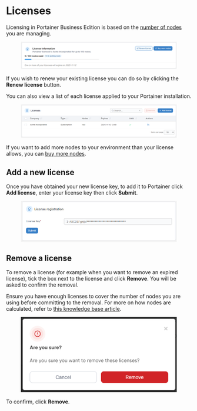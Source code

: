 # Licenses

Licensing in Portainer Business Edition is based on the [number of nodes](https://portal.portainer.io/knowledge/what-is-a-node-for-licensing-purposes) you are managing.

<figure><img src="/assets/2.25.0-licenses-info.png" alt=""><figcaption></figcaption></figure>

If you wish to renew your existing license you can do so by clicking the **Renew license** button.

You can also view a list of each license applied to your Portainer installation.

<figure><img src="/assets/2.25.0-licenses-list.png" alt=""><figcaption></figcaption></figure>

If you want to add more nodes to your environment than your license allows, you can [buy more nodes](https://portal.portainer.io/knowledge/how-do-i-add-more-nodes-to-my-license).

## Add a new license

Once you have obtained your new license key, to add it to Portainer click **Add license**, enter your license key then click **Submit**.

<figure><img src="/assets/2.20-licenses-add.png" alt=""><figcaption></figcaption></figure>

## Remove a license

To remove a license (for example when you want to remove an expired license), tick the box next to the license and click **Remove**. You will be asked to confirm the removal.


Ensure you have enough licenses to cover the number of nodes you are using before committing to the removal. For more on how nodes are calculated, refer to [this knowledge base article](https://portal.portainer.io/knowledge/what-is-a-node-for-licensing-purposes).


<figure><img src="/assets/2.19-licenses-remove.png" alt=""><figcaption></figcaption></figure>

To confirm, click **Remove**.
